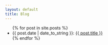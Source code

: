 ```yaml
---
layout: default
title: Blog
---
```


<div id="home">
  <ul class="posts">
    {% for post in site.posts %}
      <li><span><time datatime="{{ post.date }}">{{ post.date | date_to_string }}</time>:</span> <a href="{{ post.url }}">{{ post.title }}</a></li>
    {% endfor %}
  </ul>
</div>